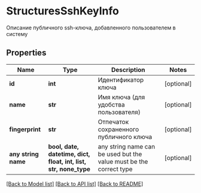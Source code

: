 # StructuresSshKeyInfo

Описание публичного ssh-ключа, добавленного пользователем в систему

## Properties
Name | Type | Description | Notes
------------ | ------------- | ------------- | -------------
**id** | **int** | Идентификатор ключа | [optional] 
**name** | **str** | Имя ключа (для удобства пользователя) | [optional] 
**fingerprint** | **str** | Отпечаток сохраненного публичного ключа | [optional] 
**any string name** | **bool, date, datetime, dict, float, int, list, str, none_type** | any string name can be used but the value must be the correct type | [optional]

[[Back to Model list]](../README.md#documentation-for-models) [[Back to API list]](../README.md#documentation-for-api-endpoints) [[Back to README]](../README.md)


